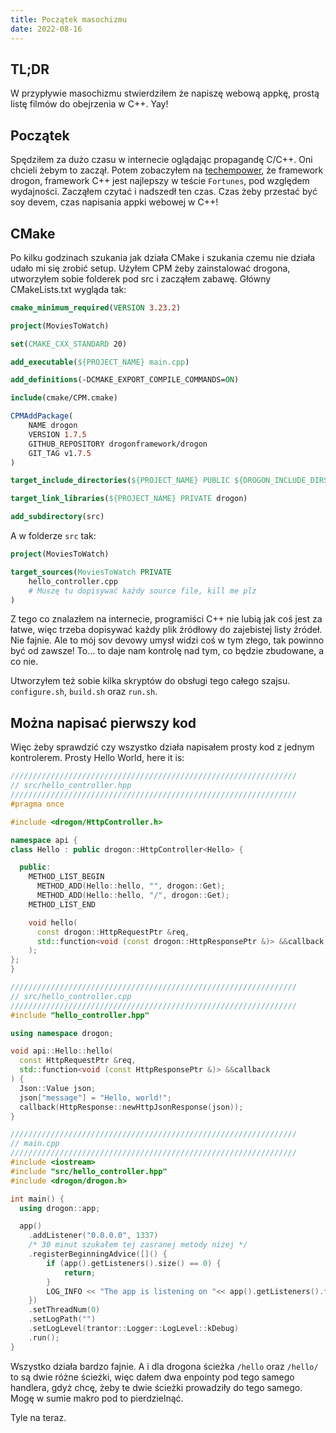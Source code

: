 ```yaml
---
title: Początek masochizmu
date: 2022-08-16
---
```

## TL;DR
W przypływie masochizmu stwierdziłem że napiszę webową appkę, prostą listę filmów do obejrzenia w C++. Yay!

## Początek

Spędziłem za dużo czasu w internecie oglądając propagandę C/C++. Oni chcieli żebym to zaczął. Potem zobaczyłem na [techempower](https://www.techempower.com/benchmarks/#section=data-r21&test=fortune), że framework drogon, framework C++ jest najlepszy w teście `Fortunes`, pod względem wydajności. Zacząłem czytać i nadszedł ten czas. Czas żeby przestać być soy devem, czas napisania appki webowej w C++!

## CMake
Po kilku godzinach szukania jak działa CMake i szukania czemu nie działa udało mi się zrobić setup. Użyłem CPM żeby zainstalować drogona, utworzyłem sobie folderek pod src i zacząłem zabawę. Główny CMakeLists.txt wygląda tak:
```cmake
cmake_minimum_required(VERSION 3.23.2)

project(MoviesToWatch)

set(CMAKE_CXX_STANDARD 20)

add_executable(${PROJECT_NAME} main.cpp)

add_definitions(-DCMAKE_EXPORT_COMPILE_COMMANDS=ON)

include(cmake/CPM.cmake)

CPMAddPackage(
    NAME drogon
    VERSION 1.7.5
    GITHUB_REPOSITORY drogonframework/drogon
    GIT_TAG v1.7.5
)

target_include_directories(${PROJECT_NAME} PUBLIC ${DROGON_INCLUDE_DIRS})

target_link_libraries(${PROJECT_NAME} PRIVATE drogon)

add_subdirectory(src)

```

A w folderze `src` tak:
```cmake
project(MoviesToWatch)

target_sources(MoviesToWatch PRIVATE
    hello_controller.cpp
    # Muszę tu dopisywać każdy source file, kill me plz
)
```

Z tego co znalazłem na internecie, programiści C++ nie lubią jak coś jest za łatwe, więc trzeba dopisywać każdy plik źródłowy do zajebistej listy źródeł. Nie fajnie. Ale to mój sov devowy umysł widzi coś w tym złego, tak powinno być od zawsze! To... to daje nam kontrolę nad tym, co będzie zbudowane, a co nie.

Utworzyłem też sobie kilka skryptów do obsługi tego całego szajsu.
`configure.sh`, `build.sh` oraz `run.sh`.

## Można napisać pierwszy kod
Więc żeby sprawdzić czy wszystko działa napisałem prosty kod z jednym kontrolerem. Prosty Hello World, here it is:

```cpp
////////////////////////////////////////////////////////////////
// src/hello_controller.hpp
////////////////////////////////////////////////////////////////
#pragma once

#include <drogon/HttpController.h>

namespace api {
class Hello : public drogon::HttpController<Hello> {

  public:
    METHOD_LIST_BEGIN
      METHOD_ADD(Hello::hello, "", drogon::Get);
      METHOD_ADD(Hello::hello, "/", drogon::Get);
    METHOD_LIST_END

    void hello(
      const drogon::HttpRequestPtr &req,
      std::function<void (const drogon::HttpResponsePtr &)> &&callback
    );
};
}

////////////////////////////////////////////////////////////////
// src/hello_controller.cpp
////////////////////////////////////////////////////////////////
#include "hello_controller.hpp"

using namespace drogon;

void api::Hello::hello(
  const HttpRequestPtr &req,
  std::function<void (const HttpResponsePtr &)> &&callback
) {
  Json::Value json;
  json["message"] = "Hello, world!";
  callback(HttpResponse::newHttpJsonResponse(json));
}

////////////////////////////////////////////////////////////////
// main.cpp
////////////////////////////////////////////////////////////////
#include <iostream>
#include "src/hello_controller.hpp"
#include <drogon/drogon.h>

int main() {
  using drogon::app;

  app()
    .addListener("0.0.0.0", 1337)
    /* 30 minut szukałem tej zasranej metody niżej */
    .registerBeginningAdvice([]() {
        if (app().getListeners().size() == 0) {
            return;
        }
        LOG_INFO << "The app is listening on "<< app().getListeners().front().toIpPort();
    })
    .setThreadNum(0)
    .setLogPath("")
    .setLogLevel(trantor::Logger::LogLevel::kDebug)
    .run();
}
```

Wszystko działa bardzo fajnie. A i dla drogona ścieżka `/hello` oraz `/hello/` to są dwie różne ścieżki, więc dałem dwa enpointy pod tego samego handlera, gdyż chcę, żeby te dwie ścieżki prowadziły do tego samego. Mogę w sumie makro pod to pierdzielnąć.

Tyle na teraz.